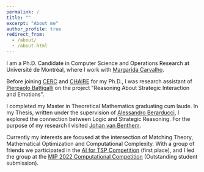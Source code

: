 ```yaml
---
permalink: /
title: ""
excerpt: "About me"
author_profile: true
redirect_from: 
  - /about/
  - /about.html
---
```



I am a Ph.D. Candidate in Computer Science and Operations Research at Université de Montréal, where I work with [Margarida Carvalho](http://margaridacarvalho.org). 

Before joining [CERC](https://cerc-datascience.polymtl.ca/) and [CHAIRE](http://margaridacarvalho.org/chair.html) for my Ph.D., I was research assistant of [Pierpaolo Battigalli](https://dec.unibocconi.eu/people/pierpaolo-battigalli) on the project "Reasoning About Strategic Interaction and Emotions". 

I completed my Master in Theoretical Mathematics graduating cum laude. In my Thesis, written under the supervision of [Alessandro Berarducci](https://people.dm.unipi.it/berardu/), I explored the connection between Logic and Strategic Reasoning. For the purpose of my research I visited [Johan van Benthem](https://staff.fnwi.uva.nl/j.vanbenthem/). 


Currently my interests are focused at the intersection of Matching Theory, Mathematical Optimization and Computational Complexity. With a group of friends we participated in the [AI for TSP Competition](https://www.tspcompetition.com/) (first place), and I led the group at the [MIP 2022 Computational Competition](https://www.mixedinteger.org/2022/competition/) (Outstanding student submission).
